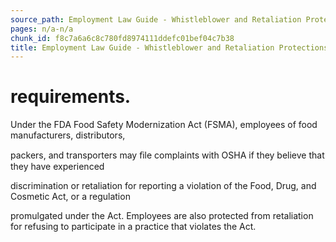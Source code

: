```yaml
---
source_path: Employment Law Guide - Whistleblower and Retaliation Protections.md
pages: n/a-n/a
chunk_id: f8c7a6a6c8c780fd8974111ddefc01bef04c7b38
title: Employment Law Guide - Whistleblower and Retaliation Protections
---
```

# requirements.

Under the FDA Food Safety Modernization Act (FSMA), employees of food manufacturers, distributors,

packers, and transporters may ﬁle complaints with OSHA if they believe that they have experienced

discrimination or retaliation for reporting a violation of the Food, Drug, and Cosmetic Act, or a regulation

promulgated under the Act. Employees are also protected from retaliation for refusing to participate in a practice that violates the Act.
